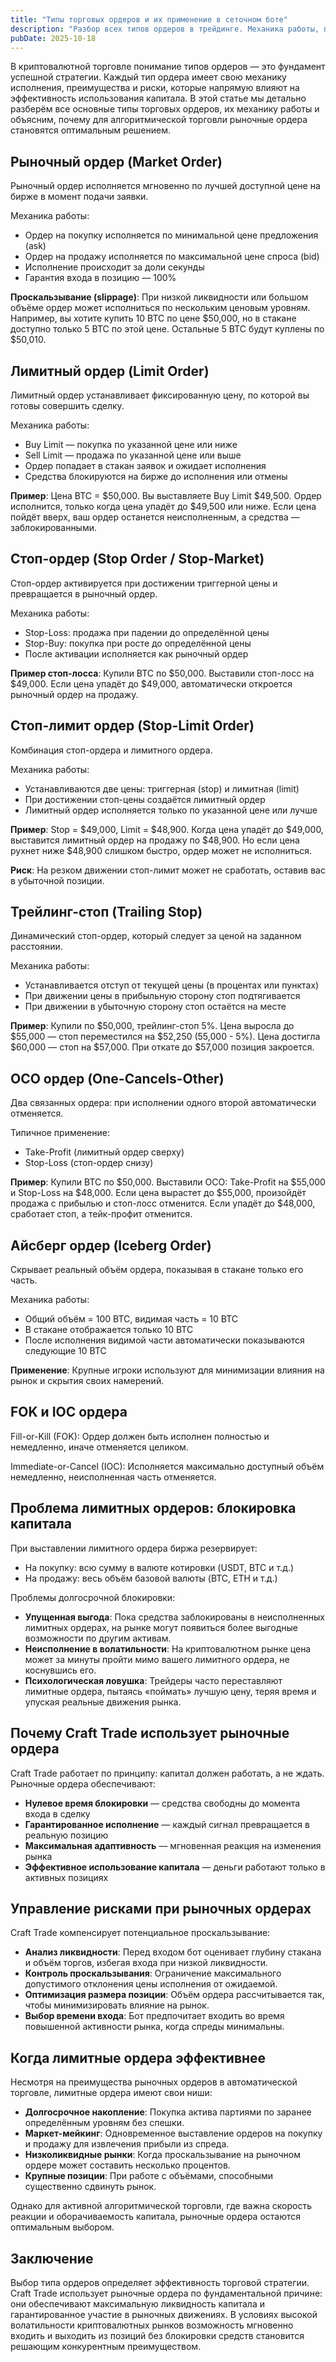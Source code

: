 ```yaml
---
title: "Типы торговых ордеров и их применение в сеточном боте"
description: "Разбор всех типов ордеров в трейдинге. Механика работы, преимущества и недостатки. Как Craft Trade избегает блокировки средств с помощью рыночных ордеров."
pubDate: 2025-10-18
---
```


В криптовалютной торговле понимание типов ордеров — это фундамент успешной стратегии. Каждый тип ордера имеет свою механику исполнения, преимущества и риски, которые напрямую влияют на эффективность использования капитала. В этой статье мы детально разберём все основные типы торговых ордеров, их механику работы и объясним, почему для алгоритмической торговли рыночные ордера становятся оптимальным решением.

## Рыночный ордер (Market Order)

Рыночный ордер исполняется мгновенно по лучшей доступной цене на бирже в момент подачи заявки.

Механика работы:

- Ордер на покупку исполняется по минимальной цене предложения (ask)
- Ордер на продажу исполняется по максимальной цене спроса (bid)
- Исполнение происходит за доли секунды
- Гарантия входа в позицию — 100%

**Проскальзывание (slippage)**: При низкой ликвидности или большом объёме ордер может исполниться по нескольким ценовым уровням. Например, вы хотите купить 10 BTC по цене $50,000, но в стакане доступно только 5 BTC по этой цене. Остальные 5 BTC будут куплены по $50,010.

## Лимитный ордер (Limit Order)

Лимитный ордер устанавливает фиксированную цену, по которой вы готовы совершить сделку.

Механика работы:

- Buy Limit — покупка по указанной цене или ниже
- Sell Limit — продажа по указанной цене или выше
- Ордер попадает в стакан заявок и ожидает исполнения
- Средства блокируются на бирже до исполнения или отмены

**Пример**: Цена BTC = $50,000. Вы выставляете Buy Limit $49,500. Ордер исполнится, только когда цена упадёт до $49,500 или ниже. Если цена пойдёт вверх, ваш ордер останется неисполненным, а средства — заблокированными.

## Стоп-ордер (Stop Order / Stop-Market)

Стоп-ордер активируется при достижении триггерной цены и превращается в рыночный ордер.

Механика работы:

- Stop-Loss: продажа при падении до определённой цены
- Stop-Buy: покупка при росте до определённой цены
- После активации исполняется как рыночный ордер

**Пример стоп-лосса**: Купили BTC по $50,000. Выставили стоп-лосс на $49,000. Если цена упадёт до $49,000, автоматически откроется рыночный ордер на продажу.

## Стоп-лимит ордер (Stop-Limit Order)

Комбинация стоп-ордера и лимитного ордера.

Механика работы:

- Устанавливаются две цены: триггерная (stop) и лимитная (limit)
- При достижении стоп-цены создаётся лимитный ордер
- Лимитный ордер исполняется только по указанной цене или лучше

**Пример**: Stop = $49,000, Limit = $48,900. Когда цена упадёт до $49,000, выставится лимитный ордер на продажу по $48,900. Но если цена рухнет ниже $48,900 слишком быстро, ордер может не исполниться.

**Риск**: На резком движении стоп-лимит может не сработать, оставив вас в убыточной позиции.

## Трейлинг-стоп (Trailing Stop)

Динамический стоп-ордер, который следует за ценой на заданном расстоянии.

Механика работы:

- Устанавливается отступ от текущей цены (в процентах или пунктах)
- При движении цены в прибыльную сторону стоп подтягивается
- При движении в убыточную сторону стоп остаётся на месте

**Пример**: Купили по $50,000, трейлинг-стоп 5%. Цена выросла до $55,000 — стоп переместился на $52,250 (55,000 - 5%). Цена достигла $60,000 — стоп на $57,000. При откате до $57,000 позиция закроется.

## OCO ордер (One-Cancels-Other)

Два связанных ордера: при исполнении одного второй автоматически отменяется.

Типичное применение:

- Take-Profit (лимитный ордер сверху)
- Stop-Loss (стоп-ордер снизу)

**Пример**: Купили BTC по $50,000. Выставили OCO: Take-Profit на $55,000 и Stop-Loss на $48,000. Если цена вырастет до $55,000, произойдёт продажа с прибылью и стоп-лосс отменится. Если упадёт до $48,000, сработает стоп, а тейк-профит отменится.

## Айсберг ордер (Iceberg Order)

Скрывает реальный объём ордера, показывая в стакане только его часть.

Механика работы:

- Общий объём = 100 BTC, видимая часть = 10 BTC
- В стакане отображается только 10 BTC
- После исполнения видимой части автоматически показываются следующие 10 BTC

**Применение**: Крупные игроки используют для минимизации влияния на рынок и скрытия своих намерений.

## FOK и IOC ордера

Fill-or-Kill (FOK): Ордер должен быть исполнен полностью и немедленно, иначе отменяется целиком.

Immediate-or-Cancel (IOC): Исполняется максимально доступный объём немедленно, неисполненная часть отменяется.

## Проблема лимитных ордеров: блокировка капитала

При выставлении лимитного ордера биржа резервирует:

- На покупку: всю сумму в валюте котировки (USDT, BTC и т.д.)
- На продажу: весь объём базовой валюты (BTC, ETH и т.д.)

Проблемы долгосрочной блокировки:

- **Упущенная выгода**: Пока средства заблокированы в неисполненных лимитных ордерах, на рынке могут появиться более выгодные возможности по другим активам.
- **Неисполнение в волатильности**: На криптовалютном рынке цена может за минуты пройти мимо вашего лимитного ордера, не коснувшись его.
- **Психологическая ловушка**: Трейдеры часто переставляют лимитные ордера, пытаясь «поймать» лучшую цену, теряя время и упуская реальные движения рынка.

## Почему Craft Trade использует рыночные ордера

Craft Trade работает по принципу: капитал должен работать, а не ждать. Рыночные ордера обеспечивают:

- **Нулевое время блокировки** — средства свободны до момента входа в сделку
- **Гарантированное исполнение** — каждый сигнал превращается в реальную позицию
- **Максимальная адаптивность** — мгновенная реакция на изменения рынка
- **Эффективное использование капитала** — деньги работают только в активных позициях

## Управление рисками при рыночных ордерах

Craft Trade компенсирует потенциальное проскальзывание:

- **Анализ ликвидности**: Перед входом бот оценивает глубину стакана и объём торгов, избегая входа при низкой ликвидности.
- **Контроль проскальзывания**: Ограничение максимального допустимого отклонения цены исполнения от ожидаемой.
- **Оптимизация размера позиции**: Объём ордера рассчитывается так, чтобы минимизировать влияние на рынок.
- **Выбор времени входа**: Бот предпочитает входить во время повышенной активности рынка, когда спреды минимальны.

## Когда лимитные ордера эффективнее

Несмотря на преимущества рыночных ордеров в автоматической торговле, лимитные ордера имеют свои ниши:

- **Долгосрочное накопление**: Покупка актива партиями по заранее определённым уровням без спешки.
- **Маркет-мейкинг**: Одновременное выставление ордеров на покупку и продажу для извлечения прибыли из спреда.
- **Низколиквидные рынки**: Когда проскальзывание на рыночном ордере может составить несколько процентов.
- **Крупные позиции**: При работе с объёмами, способными существенно сдвинуть рынок.

Однако для активной алгоритмической торговли, где важна скорость реакции и оборачиваемость капитала, рыночные ордера остаются оптимальным выбором.

## Заключение

Выбор типа ордеров определяет эффективность торговой стратегии. Craft Trade использует рыночные ордера по фундаментальной причине: они обеспечивают максимальную ликвидность капитала и гарантированное участие в рыночных движениях. В условиях высокой волатильности криптовалютных рынков возможность мгновенно входить и выходить из позиций без блокировки средств становится решающим конкурентным преимуществом.
